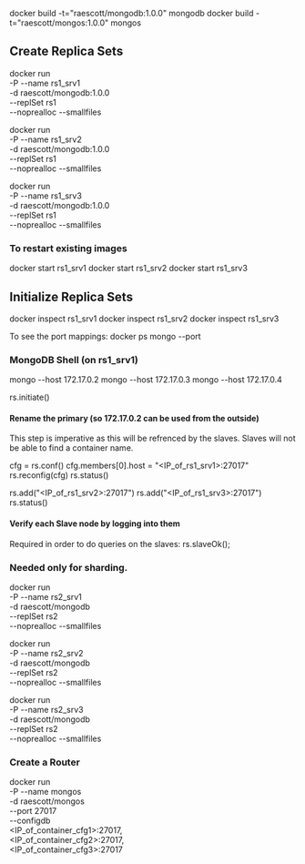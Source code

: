 docker build -t="raescott/mongodb:1.0.0" mongodb
docker build -t="raescott/mongos:1.0.0" mongos

## Create Replica Sets

docker run \
  -P --name rs1_srv1 \
  -d raescott/mongodb:1.0.0 \
  --replSet rs1 \
  --noprealloc --smallfiles

docker run \
  -P --name rs1_srv2 \
  -d raescott/mongodb:1.0.0 \
  --replSet rs1 \
  --noprealloc --smallfiles

docker run \
  -P --name rs1_srv3 \
  -d raescott/mongodb:1.0.0 \
  --replSet rs1 \
  --noprealloc --smallfiles
  
### To restart existing images
docker start rs1_srv1
docker start rs1_srv2
docker start rs1_srv3
  
## Initialize Replica Sets
docker inspect rs1_srv1
docker inspect rs1_srv2
docker inspect rs1_srv3

To see the port mappings:
docker ps 
mongo --port <port>

### MongoDB Shell (on rs1_srv1)

mongo --host 172.17.0.2
mongo --host 172.17.0.3
mongo --host 172.17.0.4

rs.initiate()

#### Rename the primary (so 172.17.0.2 can be used from the outside)
This step is imperative as this will be refrenced by the slaves. Slaves will not be able to find a container name.

cfg = rs.conf()
cfg.members[0].host = "<IP_of_rs1_srv1>:27017"
rs.reconfig(cfg)
rs.status()

rs.add("<IP_of_rs1_srv2>:27017")
rs.add("<IP_of_rs1_srv3>:27017")
rs.status()

#### Verify each Slave node by logging into them
Required in order to do queries on the slaves:
rs.slaveOk();

### Needed only for sharding.

docker run \
  -P --name rs2_srv1 \
  -d raescott/mongodb \
  --replSet rs2 \
  --noprealloc --smallfiles

docker run \
  -P --name rs2_srv2 \
  -d raescott/mongodb \
  --replSet rs2 \
  --noprealloc --smallfiles

docker run \
  -P --name rs2_srv3 \
  -d raescott/mongodb \
  --replSet rs2 \
  --noprealloc --smallfiles

### Create a Router
docker run \
  -P --name mongos \
  -d raescott/mongos \
  --port 27017 \
  --configdb \
    <IP_of_container_cfg1>:27017, \
    <IP_of_container_cfg2>:27017, \
    <IP_of_container_cfg3>:27017
